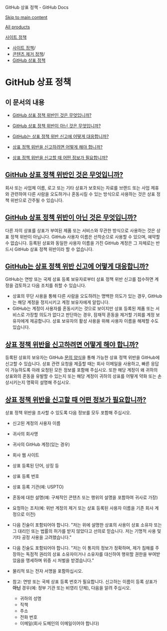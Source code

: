 GitHub 상표 정책 - GitHub Docs

[Skip to main content](#main-content)

[All products](/ko)

[사이트 정책](/ko/site-policy)

* [사이트 정책](/ko/site-policy)/
* [콘텐츠 제거 정책](/ko/site-policy/content-removal-policies)/
* [GitHub 상표 정책](/ko/site-policy/content-removal-policies/github-trademark-policy)

GitHub 상표 정책
==========

이 문서의 내용
----------

* [GitHub 상표 정책 위반인 것은 무엇입니까?](#what-is-a-github-trademark-policy-violation)

* [GitHub 상표 정책 위반이 아닌 것은 무엇입니까?](#what-is-not-a-github-trademark-policy-violation)

* [GitHub는 상표 정책 위반 신고에 어떻게 대응합니까?](#how-does-github-respond-to-reported-trademark-policy-violations)

* [상표 정책 위반을 신고하려면 어떻게 해야 합니까?](#how-do-i-report-a-trademark-policy-violation)

* [상표 정책 위반을 신고할 때 어떤 정보가 필요합니까?](#what-information-is-required-when-reporting-trademark-policy-violations)

[GitHub 상표 정책 위반인 것은 무엇입니까?](#what-is-a-github-trademark-policy-violation)
----------

회사 또는 사업체 이름, 로고 또는 기타 상표가 보호되는 자료를 브랜드 또는 사업 제휴와 관련하여 다른 사람을 오도하거나 혼동시킬 수 있는 방식으로 사용하는 것은 상표 정책 위반으로 간주될 수 있습니다.

[GitHub 상표 정책 위반이 아닌 것은 무엇입니까?](#what-is-not-a-github-trademark-policy-violation)
----------

다른 자의 상표를 상표가 부여된 제품 또는 서비스와 무관한 방식으로 사용하는 것은 상표 정책 위반이 아닙니다. GitHub 사용자 이름은 선착순으로 사용할 수 있으며, 예약할 수 없습니다. 등록된 상표와 동일한 사용자 이름을 가진 GitHub 계정은 그 자체로는 반드시 GitHub 상표 정책 위반이라 할 수 없습니다.

[GitHub는 상표 정책 위반 신고에 어떻게 대응합니까?](#how-does-github-respond-to-reported-trademark-policy-violations)
----------

GitHub는 연방 또는 국제 상표 등록 보유자로부터 상표 정책 위반 신고를 접수하면 계정을 검토하고 다음 조치를 취할 수 있습니다.

* 상표의 무단 사용을 통해 다른 사람을 오도하려는 명백한 의도가 있는 경우, GitHub는 해당 계정을 정지시키고 계정 보유자에게 알립니다.
* GitHub는 계정이 사용자를 혼동시키는 것으로 보이지만 상표 등록된 제품 또는 서비스로 가장할 의도가 없다고 판단하는 경우, 잠재적 혼동을 제거할 기회를 계정 보유자에게 제공합니다. 상표 보유자의 활성 사용을 위해 사용자 이름을 해제할 수도 있습니다.

[상표 정책 위반을 신고하려면 어떻게 해야 합니까?](#how-do-i-report-a-trademark-policy-violation)
----------

등록된 상표의 보유자는 GitHub [문의 양식](https://support.github.com/contact?tags=docs-trademark)을 통해 가능한 상표 정책 위반을 GitHub에 신고할 수 있습니다. 상표 관련 요청을 제출할 때는 회사 이메일을 사용하고, 빠른 응답이 가능하도록 아래 요청된 모든 정보를 포함해 주십시오. 또한 해당 계정이 왜 귀하의 상표와의 혼동을 유발할 수 있는지 또는 해당 계정이 귀하의 상표를 어떻게 약화 또는 손상시키는지 명확히 설명해 주십시오.

[상표 정책 위반을 신고할 때 어떤 정보가 필요합니까?](#what-information-is-required-when-reporting-trademark-policy-violations)
----------

상표 정책 위반을 조사할 수 있도록 다음 정보를 모두 포함해 주십시오.

* 신고된 계정의 사용자 이름

* 귀사의 회사명

* 귀사의 GitHub 계정(있는 경우)

* 회사 웹 사이트

* 상표 등록된 단어, 상징 등

* 상표 등록 번호

* 상표 등록 기관(예: USPTO)

* 혼동에 대한 설명(예: 구체적인 콘텐츠 또는 행위의 설명을 포함하여 귀사로 가장)

* 요청하는 조치(예: 위반 계정의 제거 또는 상표 등록된 사용자 이름을 기존 회사 계정으로 이전)

* 다음 진술이 포함되어야 합니다. "저는 위에 설명한 상표의 사용이 상표 소유자 또는 그 대리인 또는 법률의 허가를 받지 않았다고 선의로 믿습니다. 저는 기명적 사용 및 기타 공정 사용을 고려했습니다."

* 다음 진술도 포함되어야 합니다. "저는 이 통지의 정보가 정확하며, 제가 침해를 주장하는 독점적 권리의 상표 소유자이거나 소유자를 대신하여 행위할 권한을 부여받았음을 맹세하며 위증 시 처벌을 받겠습니다."

* 물리적 또는 전자 서명을 포함하십시오.

* 참고: 연방 또는 국제 상표 등록 번호가 필요합니다. 신고하는 이름이 등록 상표가 **아닌** 경우(예: 정부 기관 또는 비영리 단체), 다음을 알려 주십시오.

  * 귀하의 성명
  * 직책
  * 주소
  * 전화 번호
  * 이메일(회사 도메인의 이메일이어야 합니다)
